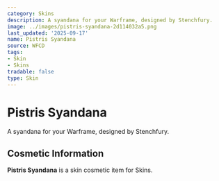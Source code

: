 ```yaml
---
category: Skins
description: A syandana for your Warframe, designed by Stenchfury.
image: ../images/pistris-syandana-2d114032a5.png
last_updated: '2025-09-17'
name: Pistris Syandana
source: WFCD
tags:
- Skin
- Skins
tradable: false
type: Skin
---
```


# Pistris Syandana

A syandana for your Warframe, designed by Stenchfury.

## Cosmetic Information

**Pistris Syandana** is a skin cosmetic item for Skins.

